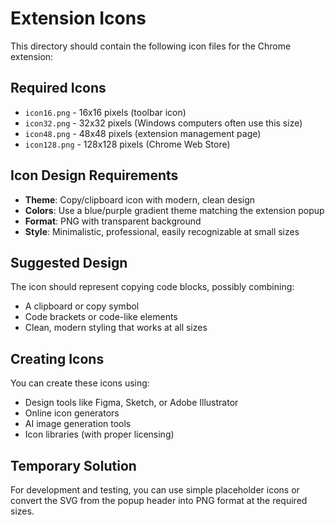 # Extension Icons

This directory should contain the following icon files for the Chrome extension:

## Required Icons

- `icon16.png` - 16x16 pixels (toolbar icon)
- `icon32.png` - 32x32 pixels (Windows computers often use this size)
- `icon48.png` - 48x48 pixels (extension management page)
- `icon128.png` - 128x128 pixels (Chrome Web Store)

## Icon Design Requirements

- **Theme**: Copy/clipboard icon with modern, clean design
- **Colors**: Use a blue/purple gradient theme matching the extension popup
- **Format**: PNG with transparent background
- **Style**: Minimalistic, professional, easily recognizable at small sizes

## Suggested Design

The icon should represent copying code blocks, possibly combining:
- A clipboard or copy symbol
- Code brackets or code-like elements
- Clean, modern styling that works at all sizes

## Creating Icons

You can create these icons using:
- Design tools like Figma, Sketch, or Adobe Illustrator
- Online icon generators
- AI image generation tools
- Icon libraries (with proper licensing)

## Temporary Solution

For development and testing, you can use simple placeholder icons or convert the SVG from the popup header into PNG format at the required sizes. 